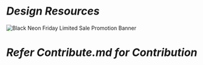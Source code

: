 # _Design Resources_
![Black Neon Friday Limited Sale Promotion Banner](https://user-images.githubusercontent.com/69143883/136351168-a04b658b-8059-466d-a6a6-30ce66cc16c6.jpg)
# _Refer Contribute.md for Contribution_
